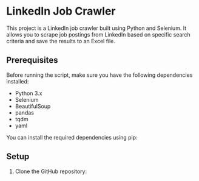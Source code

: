 # LinkedIn Job Crawler

This project is a LinkedIn job crawler built using Python and Selenium. It allows you to scrape job postings from LinkedIn based on specific search criteria and save the results to an Excel file.

## Prerequisites

Before running the script, make sure you have the following dependencies installed:

- Python 3.x
- Selenium
- BeautifulSoup
- pandas
- tqdm
- yaml

You can install the required dependencies using pip:


## Setup

1. Clone the GitHub repository:



